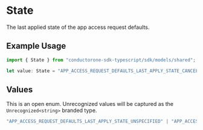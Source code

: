 # State

The last applied state of the app access request defaults.

## Example Usage

```typescript
import { State } from "conductorone-sdk-typescript/sdk/models/shared";

let value: State = "APP_ACCESS_REQUEST_DEFAULTS_LAST_APPLY_STATE_CANCEL_ERROR";
```

## Values

This is an open enum. Unrecognized values will be captured as the `Unrecognized<string>` branded type.

```typescript
"APP_ACCESS_REQUEST_DEFAULTS_LAST_APPLY_STATE_UNSPECIFIED" | "APP_ACCESS_REQUEST_DEFAULTS_LAST_APPLY_STATE_RUNNING" | "APP_ACCESS_REQUEST_DEFAULTS_LAST_APPLY_STATE_SUCCESS" | "APP_ACCESS_REQUEST_DEFAULTS_LAST_APPLY_STATE_FAILED" | "APP_ACCESS_REQUEST_DEFAULTS_LAST_APPLY_STATE_CANCELING" | "APP_ACCESS_REQUEST_DEFAULTS_LAST_APPLY_STATE_CANCEL_SUCCESS" | "APP_ACCESS_REQUEST_DEFAULTS_LAST_APPLY_STATE_CANCEL_ERROR" | Unrecognized<string>
```